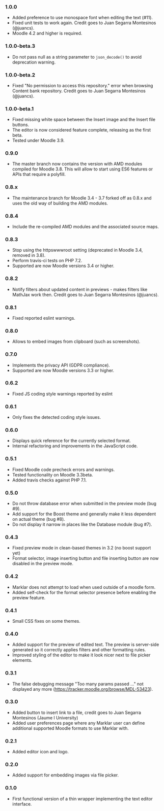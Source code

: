 ### 1.0.0 ###

* Added preference to use monospace font when editing the text (#11).
* Fixed unit tests to work again. Credit goes to Juan Segarra Montesinos (@juancs).
* Moodle 4.2 and higher is required.

### 1.0.0-beta.3 ###

* Do not pass null as a string parameter to `json_decode()` to avoid deprecation warning.

### 1.0.0-beta.2 ###

* Fixed "No permission to access this repository." error when browsing Content bank
  repository. Credit goes to Juan Segarra Montesinos (@juancs).

### 1.0.0-beta.1 ###

* Fixed missing white space between the Insert image and the Insert file buttons.
* The editor is now considered feature complete, releasing as the first beta.
* Tested under Moodle 3.9.

### 0.9.0 ###

* The master branch now contains the version with AMD modules compiled for Moodle 3.8.
  This will allow to start using ES6 features or APIs that require a polyfill.

### 0.8.x ###

* The maintenance branch for Moodle 3.4 - 3.7 forked off as 0.8.x and uses the old way
  of building the AMD modules.

### 0.8.4 ###

* Include the re-compiled AMD modules and the associated source maps.

### 0.8.3 ###

* Stop using the httpswwwroot setting (deprecated in Moodle 3.4, removed in 3.8).
* Perform travis-ci tests on PHP 7.2.
* Supported are now Moodle versions 3.4 or higher.

### 0.8.2 ###

* Notify filters about updated content in previews - makes filters like MathJax work
  then. Credit goes to Juan Segarra Montesinos (@juancs).

### 0.8.1 ###

* Fixed reported eslint warnings.

### 0.8.0 ###

* Allows to embed images from clipboard (such as screenshots).

### 0.7.0 ###

* Implements the privacy API (GDPR compliance).
* Supported are now Moodle versions 3.3 or higher.

### 0.6.2 ###

* Fixed JS coding style warnings reported by eslint

### 0.6.1 ###

* Only fixes the detected coding style issues.

### 0.6.0 ###

* Displays quick reference for the currently selected format.
* Internal refactoring and improvements in the JavaScript code.

### 0.5.1 ###

* Fixed Moodle code precheck errors and warnings.
* Tested functionality on Moodle 3.3beta.
* Added travis checks against PHP 7.1.

### 0.5.0 ###

* Do not throw database error when submitted in the preview mode (bug #9).
* Add support for the Boost theme and generally make it less dependent on
  actual theme (bug #8).
* Do not display it narrow in places like the Database module (bug #7).

### 0.4.3 ###

* Fixed preview mode in clean-based themes in 3.2 (no boost support yet)
* Format selector, image inserting button and file inserting button are now
  disabled in the preview mode.

### 0.4.2 ###

* Marklar does not attempt to load when used outside of a moodle form.
* Added self-check for the format selector presence before enabling the preview
  feature.

### 0.4.1 ###

* Small CSS fixes on some themes.

### 0.4.0 ###

* Added support for the preview of edited text. The preview is server-side
  generated so it correctly applies filters and other formatting rules.
* Improved styling of the editor to make it look nicer next to file picker
  elements.

### 0.3.1 ###

* The false debugging message "Too many params passed ..." not displayed any
  more (https://tracker.moodle.org/browse/MDL-53423).

### 0.3.0 ###

* Added button to insert link to a file, credit goes to Juan Segarra Montesinos
  (Jaume I University)
* Added user preferences page where any Marklar user can define additional
  supported Moodle formats to use Marklar with.

### 0.2.1 ###

* Added editor icon and logo.

### 0.2.0 ###

* Added support for embedding images via file picker.

### 0.1.0 ###

* First functional version of a thin wrapper implementing the text editor
  interface.
